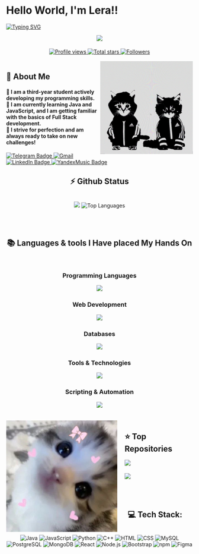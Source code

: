 # Hello World, I'm Lera!!

[![Typing SVG](https://readme-typing-svg.demolab.com?font=Fira+Code&pause=1000&color=e5a4a8&width=435&lines=...and+I+am+the+✨programmer✨;be+very+welcome+%F0%9F%90%81)](https://git.io/typing-svg)

<div id="header" align="center">
  <img src="https://media3.giphy.com/media/v1.Y2lkPTc5MGI3NjExZ3BpYTQ1YnIyYnU4ZzZ0bHZjcGk4N3Vqa2Z1MjVyM2xybm5mbWZ4NCZlcD12MV9pbnRlcm5hbF9naWZfYnlfaWQmY3Q9Zw/EFXGvbDPhLoWs/giphy.gif" width="600"/>
</div>

</br>

<!-- about my github -->
<div align="center">
  <a href="https://github.com/yalerikk">
    <img width="142px" 
       src="https://komarev.com/ghpvc/?username=yalerikk&label=Profile%20views&color=e5a4a8&style=for-the-badge" 
       alt="Profile views" />
  </a>
  <a href="https://api.github-star-counter.workers.dev/user/yalerikk">
    <img width="115px" 
         alt="Total stars" 
         title="Total stars on GitHub" 
         src="https://custom-icon-badges.herokuapp.com/badge/dynamic/json?logo=star&color=e5a4a8&labelColor=505050&label=Stars&style=for-the-badge&query=%24.stars&url=https://api.github-star-counter.workers.dev/user/yalerikk" />
  </a>
  <a href="https://github.com/yalerikk?tab=followers">
    <img width="147px" 
         alt="Followers" 
         title="Follow me on GitHub" 
         src="https://custom-icon-badges.herokuapp.com/github/followers/yalerikk?color=e5a4a8&labelColor=505050&style=for-the-badge&logo=person-add&label=Followers&logoColor=white" />
  </a>
</div>

</br>

<img align="right" alt="adicats" width="250" src="adicats.JPG">

<!-- about me -->
<h2 align="left">💫 About Me</h2>

<h4> 
  💖 I am a third-year student actively developing my programming skills.</br>
  💖 I am currently learning Java and JavaScript, and I am getting familiar with the basics of Full Stack development.</br>
  💖 I strive for perfection and am always ready to take on new challenges!

</h4> 
<div align="left"> 

<div id="badges"> 
  <a href="https://t.me/ruspeedick" target="_blank">
    <img src="https://img.shields.io/badge/Telegram-blue?style=for-the-badge&logo=telegram&logoColor=white" alt="Telegram Badge">
  </a>
  <a href="mailto:valeriahimoroda@gmail.com">
    <img src="https://img.shields.io/badge/Gmail-333333?style=for-the-badge&logo=gmail&logoColor=red" alt="Gmail" />
  </a> 
  <a href="https://www.linkedin.com/in/валерия-химорода-25b31b33a" target="_blank">
    <img src="https://img.shields.io/badge/LinkedIn-blue?style=for-the-badge&logo=linkedin&logoColor=white" alt="LinkedIn Badge"/>
  </a>
  <a href="https://music.yandex.by/playlists/lk.14187dcd-a556-443f-8514-07d05c643ac8" target="_blank">
    <img src="https://img.shields.io/badge/YandexMusic-yellow?style=for-the-badge&logo=yandexmusic&logoColor=ECEFF4" alt="YandexMusic Badge">
  </a>
</div>

<!-- git stat-->
<h2 align="center">⚡ Github Status</h2>
<br>
<div align="center">
  <img width="380" src="https://github-readme-stats.vercel.app/api?username=yalerikk&count_private=true&show_icons=true&theme=default&rank_icon=github&border_radius=10"/>
  <img width="340" src="https://github-readme-stats.vercel.app/api/top-langs/?username=yalerikk&theme=default&hide_border=false&include_all_commits=false&count_private=false&layout=compact" alt="Top Languages">
</div>

<br/><br/>

 <!-- lang-->
<h2 align="center">📚 Languages & tools I Have placed My Hands On </h2>

<br/>

<div align="center">

### Programming Languages
<img src="https://skillicons.dev/icons?i=java,javascript,cpp,python,kotlin" /><br>

### Web Development
<img src="https://skillicons.dev/icons?i=html,css,nodejs,bootstrap,react,express" /><br>

### Databases
<img src="https://skillicons.dev/icons?i=mysql,postgresql,mongodb" /><br>

### Tools & Technologies
<img src="https://skillicons.dev/icons?i=github,git,gradle,postman,vscode,androidstudio,notion,figma" /><br>

### Scripting & Automation
<img src="https://skillicons.dev/icons?i=bash,powershell" /><br>

</div>

<br/>

<img align="left" alt="pickmekitty" width="300" src="pickmekitty.JPG">

<!-- Top repo and tech stack -->
<div style="display: flex;">
  <div style="margin-left: 20px;">
    <h2>⭐️ Top Repositories</h2>
    <a href="https://github.com/yalerikk/kurs_piercing">
      <img width=395 src="https://github-readme-stats.vercel.app/api/pin/?username=yalerikk&repo=kurs_piercing&theme=light&title_color=000000&icon_color=000000&text_color=000000&bg_color=ffffff" /><br><br>
    </a>
    <a href="https://github.com/yalerikk/oopipFitnessClub">
      <img width=395 src="https://github-readme-stats.vercel.app/api/pin/?username=yalerikk&repo=oopipFitnessClub&theme=light&title_color=000000&icon_color=000000&text_color=000000&bg_color=ffffff" />
    </a>
  </div>
</div>

</br></br>
<div align="center">
  <h2>💻 Tech Stack:</h2>
  <br/>
  <img src="https://img.shields.io/badge/java-%23ED8B00.svg?style=for-the-badge&logo=openjdk&logoColor=white" alt="Java" />
  <img src="https://img.shields.io/badge/javascript-%23323330.svg?style=for-the-badge&logo=javascript&logoColor=%23F7DF1E" alt="JavaScript" />
  <img src="https://img.shields.io/badge/python-3670A0?style=for-the-badge&logo=python&logoColor=ffdd54" alt="Python" />
  <img src="https://img.shields.io/badge/c++-%2300599C.svg?style=for-the-badge&logo=c%2B%2B&logoColor=white" alt="C++" />
  <img src="https://img.shields.io/badge/html-%23E34F26.svg?style=for-the-badge&logo=html5&logoColor=white" alt="HTML" />
  <img src="https://img.shields.io/badge/css-%231572B6.svg?style=for-the-badge&logo=css3&logoColor=white" alt="CSS" />
  <img src="https://img.shields.io/badge/mysql-4479A1.svg?style=for-the-badge&logo=mysql&logoColor=white" alt="MySQL" />
  <img src="https://img.shields.io/badge/postgresql-%23316192.svg?style=for-the-badge&logo=postgresql&logoColor=white" alt="PostgreSQL" />
  <img src="https://img.shields.io/badge/mongodb-%2347A248.svg?style=for-the-badge&logo=mongodb&logoColor=white" alt="MongoDB" />
  <img src="https://img.shields.io/badge/react-%2361DAFB.svg?style=for-the-badge&logo=react&logoColor=black" alt="React" />
  <img src="https://img.shields.io/badge/node.js-%23339933.svg?style=for-the-badge&logo=node.js&logoColor=white" alt="Node.js" />
  <img src="https://img.shields.io/badge/bootstrap-%23563D7C.svg?style=for-the-badge&logo=bootstrap&logoColor=white" alt="Bootstrap" />
  <img src="https://img.shields.io/badge/npm-%230E1E25.svg?style=for-the-badge&logo=npm&logoColor=white" alt="npm" />
  <img src="https://img.shields.io/badge/figma-%23F24E1E.svg?style=for-the-badge&logo=figma&logoColor=white" alt="Figma" />
</div>
